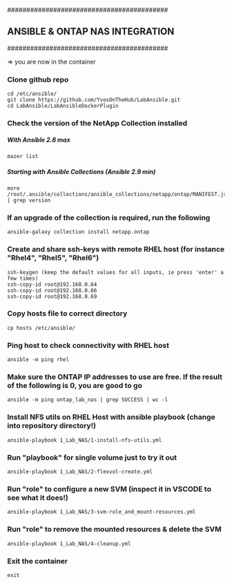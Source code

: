 ##########################################
## ANSIBLE & ONTAP NAS INTEGRATION
##########################################

=>  you are now in the container

### Clone github repo
    cd /etc/ansible/ 
    git clone https://github.com/YvosOnTheHub/LabAnsible.git 
    cd LabAnsible/LabAnsibleDockerPlugin 


### Check the version of the NetApp Collection installed
##### With Ansible 2.8 max
    mazer list
##### Starting with Ansible Collections (Ansible 2.9 min)
    more /root/.ansible/collections/ansible_collections/netapp/ontap/MANIFEST.json | grep version

### If an upgrade of the collection is required, run the following
    ansible-galaxy collection install netapp.ontap



### Create and share ssh-keys with remote RHEL host (for instance "Rhel4", "Rhel5", "Rhel6")
    ssh-keygen (keep the default values for all inputs, ie press 'enter' a few times)
    ssh-copy-id root@192.168.0.64
    ssh-copy-id root@192.168.0.66
    ssh-copy-id root@192.168.0.69

### Copy hosts file to correct directory
    cp hosts /etc/ansible/

### Ping host to check connectivity with RHEL host 
    ansible -m ping rhel

### Make sure the ONTAP IP addresses to use are free. If the result of the following is 0, you are good to go
    ansible -m ping ontap_lab_nas | grep SUCCESS | wc -l

### Install NFS utils on RHEL Host with ansible playbook  (change into repository directory!)
    ansible-playbook 1_Lab_NAS/1-install-nfs-utils.yml

### Run "playbook" for single volume just to try it out
    ansible-playbook 1_Lab_NAS/2-flexvol-create.yml

### Run "role" to configure a new SVM (inspect it in VSCODE to see what it does!)
    ansible-playbook 1_Lab_NAS/3-svm-role_and_mount-resources.yml 

### Run "role" to remove the mounted resources & delete the SVM
    ansible-playbook 1_Lab_NAS/4-cleanup.yml 

### Exit the container
    exit

